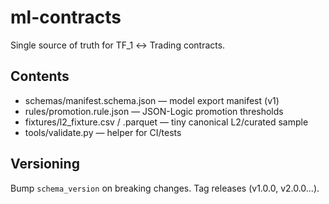 # ml-contracts
Single source of truth for TF_1 ↔ Trading contracts.

## Contents
- schemas/manifest.schema.json — model export manifest (v1)
- rules/promotion.rule.json — JSON-Logic promotion thresholds
- fixtures/l2_fixture.csv / .parquet — tiny canonical L2/curated sample
- tools/validate.py — helper for CI/tests

## Versioning
Bump `schema_version` on breaking changes. Tag releases (v1.0.0, v2.0.0…).
